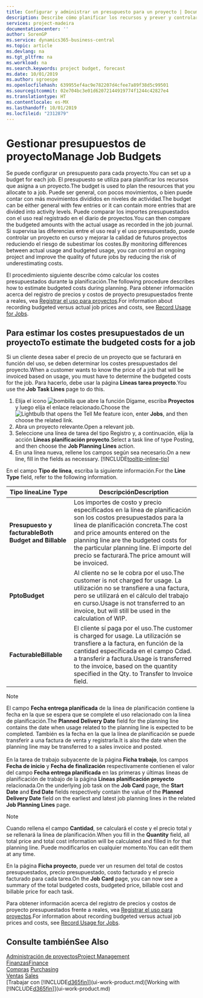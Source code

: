 ```yaml
---
title: Configurar y administrar un presupuesto para un proyecto | Documentos de Microsoft
description: Describe cómo planificar los recursos y prever y controlar los costes de un proyecto mediante la configuración de un presupuesto para cada proyecto.
services: project-madeira
documentationcenter: ''
author: SorenGP
ms.service: dynamics365-business-central
ms.topic: article
ms.devlang: na
ms.tgt_pltfrm: na
ms.workload: na
ms.search.keywords: project budget, forecast
ms.date: 10/01/2019
ms.author: sgroespe
ms.openlocfilehash: 639955ef4ac9e782207d4cfee7a89f38d5c99501
ms.sourcegitcommit: 02e704bc3e01d62072144919774f1244c42827e4
ms.translationtype: HT
ms.contentlocale: es-MX
ms.lasthandoff: 10/01/2019
ms.locfileid: "2312879"
---
```

# <a name="manage-job-budgets"></a><span data-ttu-id="96376-103">Gestionar presupuestos de proyecto</span><span class="sxs-lookup"><span data-stu-id="96376-103">Manage Job Budgets</span></span>
<span data-ttu-id="96376-104">Se puede configurar un presupuesto para cada proyecto.</span><span class="sxs-lookup"><span data-stu-id="96376-104">You can set up a budget for each job.</span></span> <span data-ttu-id="96376-105">El presupuesto se utiliza para planificar los recursos que asigna a un proyecto.</span><span class="sxs-lookup"><span data-stu-id="96376-105">The budget is used to plan the resources that you allocate to a job.</span></span> <span data-ttu-id="96376-106">Puede ser general, con pocos movimientos, o bien puede contar con más movimientos divididos en niveles de actividad.</span><span class="sxs-lookup"><span data-stu-id="96376-106">The budget can be either general with few entries or it can contain more entries that are divided into activity levels.</span></span> <span data-ttu-id="96376-107">Puede comparar los importes presupuestados con el uso real registrado en el diario de proyectos.</span><span class="sxs-lookup"><span data-stu-id="96376-107">You can then compare the budgeted amounts with the actual usage as recorded in the job journal.</span></span> <span data-ttu-id="96376-108">Si supervisa las diferencias entre el uso real y el uso presupuestado, puede controlar un proyecto en curso y mejorar la calidad de futuros proyectos reduciendo el riesgo de subestimar los costes.</span><span class="sxs-lookup"><span data-stu-id="96376-108">By monitoring differences between actual usage and budgeted usage, you can control an ongoing project and improve the quality of future jobs by reducing the risk of underestimating costs.</span></span>

<span data-ttu-id="96376-109">El procedimiento siguiente describe cómo calcular los costes presupuestados durante la planificación.</span><span class="sxs-lookup"><span data-stu-id="96376-109">The following procedure describes how to estimate budgeted costs during planning.</span></span> <span data-ttu-id="96376-110">Para obtener información acerca del registro de precios y costos de proyecto presupuestados frente a reales, vea [Registrar el uso para proyectos](projects-how-record-job-usage.md).</span><span class="sxs-lookup"><span data-stu-id="96376-110">For information about recording budgeted versus actual job prices and costs, see [Record Usage for Jobs](projects-how-record-job-usage.md).</span></span>  

## <a name="JobBudgetCosts"></a> <span data-ttu-id="96376-111">Para estimar los costes presupuestados de un proyecto</span><span class="sxs-lookup"><span data-stu-id="96376-111">To estimate the budgeted costs for a job</span></span>
<span data-ttu-id="96376-112">Si un cliente desea saber el precio de un proyecto que se facturará en función del uso, se deben determinar los costes presupuestados del proyecto.</span><span class="sxs-lookup"><span data-stu-id="96376-112">When a customer wants to know the price of a job that will be invoiced based on usage, you must have to determine the budgeted costs for the job.</span></span> <span data-ttu-id="96376-113">Para hacerlo, debe usar la página **Líneas tarea proyecto**.</span><span class="sxs-lookup"><span data-stu-id="96376-113">You use the **Job Task Lines** page to do this.</span></span>

1. <span data-ttu-id="96376-114">Elija el icono ![bombilla que abre la función Dígame](media/ui-search/search_small.png "Dígame que desea hacer"), escriba **Proyectos** y luego elija el enlace relacionado.</span><span class="sxs-lookup"><span data-stu-id="96376-114">Choose the ![Lightbulb that opens the Tell Me feature](media/ui-search/search_small.png "Tell me what you want to do") icon, enter **Jobs**, and then choose the related link.</span></span>  
2. <span data-ttu-id="96376-115">Abra un proyecto relevante.</span><span class="sxs-lookup"><span data-stu-id="96376-115">Open a relevant job.</span></span>
3. <span data-ttu-id="96376-116">Seleccione una línea de tarea del tipo Registro y, a continuación, elija la acción **Líneas planificación proyecto**.</span><span class="sxs-lookup"><span data-stu-id="96376-116">Select a task line of type Posting, and then choose the **Job Planning Lines** action.</span></span>
4. <span data-ttu-id="96376-117">En una línea nueva, rellene los campos según sea necesario.</span><span class="sxs-lookup"><span data-stu-id="96376-117">On a new line, fill in the fields as necessary.</span></span> [!INCLUDE[tooltip-inline-tip](includes/tooltip-inline-tip_md.md)]   

<span data-ttu-id="96376-118">En el campo **Tipo de línea**, escriba la siguiente información.</span><span class="sxs-lookup"><span data-stu-id="96376-118">For the **Line Type** field, refer to the following information.</span></span>  

| <span data-ttu-id="96376-119">Tipo línea</span><span class="sxs-lookup"><span data-stu-id="96376-119">Line Type</span></span> | <span data-ttu-id="96376-120">Descripción</span><span class="sxs-lookup"><span data-stu-id="96376-120">Description</span></span> |
| --- | --- |
| <span data-ttu-id="96376-121">**Presupuesto y facturable**</span><span class="sxs-lookup"><span data-stu-id="96376-121">**Both Budget and Billable**</span></span> |<span data-ttu-id="96376-122">Los importes de costo y precio especificados en la línea de planificación son los costos presupuestados para la línea de planificación concreta.</span><span class="sxs-lookup"><span data-stu-id="96376-122">The cost and price amounts entered on the planning line are the budgeted costs for the particular planning line.</span></span> <span data-ttu-id="96376-123">El importe del precio se facturará.</span><span class="sxs-lookup"><span data-stu-id="96376-123">The price amount will be invoiced.</span></span> |
| <span data-ttu-id="96376-124">**Ppto**</span><span class="sxs-lookup"><span data-stu-id="96376-124">**Budget**</span></span> |<span data-ttu-id="96376-125">Al cliente no se le cobra por el uso.</span><span class="sxs-lookup"><span data-stu-id="96376-125">The customer is not charged for usage.</span></span> <span data-ttu-id="96376-126">La utilización no se transfiere a una factura, pero se utilizará en el cálculo del trabajo en curso.</span><span class="sxs-lookup"><span data-stu-id="96376-126">Usage is not transferred to an invoice, but will still be used in the calculation of WIP.</span></span> |
| <span data-ttu-id="96376-127">**Facturable**</span><span class="sxs-lookup"><span data-stu-id="96376-127">**Billable**</span></span> |<span data-ttu-id="96376-128">El cliente sí paga por el uso.</span><span class="sxs-lookup"><span data-stu-id="96376-128">The customer is charged for usage.</span></span> <span data-ttu-id="96376-129">La utilización se transfiere a la factura, en función de la cantidad especificada en el campo Cdad. a transferir a factura.</span><span class="sxs-lookup"><span data-stu-id="96376-129">Usage is transferred to the invoice, based on the quantity specified in the Qty. to Transfer to Invoice field.</span></span> |

> [!NOTE]  
> <span data-ttu-id="96376-130">El campo **Fecha entrega planificada** de la línea de planificación contiene la fecha en la que se espera que se complete el uso relacionado con la línea de planificación.</span><span class="sxs-lookup"><span data-stu-id="96376-130">The **Planned Delivery Date** field for the planning line contains the date when usage related to the planning line is expected to be completed.</span></span> <span data-ttu-id="96376-131">También es la fecha en la que la línea de planificación se puede transferir a una factura de venta y registrarla.</span><span class="sxs-lookup"><span data-stu-id="96376-131">It is also the date when the planning line may be transferred to a sales invoice and posted.</span></span> <br /><br /> <span data-ttu-id="96376-132">En la tarea de trabajo subyacente de la página **Ficha trabajo**, los campos **Fecha de inicio** y **Fecha de finalización** respectivamente contienen el valor del campo **Fecha entrega planificada** en las primeras y últimas líneas de planificación de trabajo de la página **Líneas planificación proyecto** relacionada.</span><span class="sxs-lookup"><span data-stu-id="96376-132">On the underlying job task on the **Job Card** page, the **Start Date** and **End Date** fields respectively contain the value of the **Planned Delivery Date** field on the earliest and latest job planning lines in the related **Job Planning Lines** page.</span></span>

> [!NOTE]  
>   <span data-ttu-id="96376-133">Cuando rellena el campo **Cantidad**, se calculará el coste y el precio total y se rellenará la línea de planificación.</span><span class="sxs-lookup"><span data-stu-id="96376-133">When you fill in the **Quantity** field, all total price and total cost information will be calculated and filled in for that planning line.</span></span> <span data-ttu-id="96376-134">Puede modificarlos en cualquier momento.</span><span class="sxs-lookup"><span data-stu-id="96376-134">You can edit them at any time.</span></span>

<span data-ttu-id="96376-135">En la página **Ficha proyecto**, puede ver un resumen del total de costos presupuestados, precio presupuestado, costo facturado y el precio facturado para cada tarea.</span><span class="sxs-lookup"><span data-stu-id="96376-135">On the **Job Card** page, you can now see a summary of the total budgeted costs, budgeted price, billable cost and billable price for each task.</span></span>

<span data-ttu-id="96376-136">Para obtener información acerca del registro de precios y costos de proyecto presupuestados frente a reales, vea [Registrar el uso para proyectos](projects-how-record-job-usage.md).</span><span class="sxs-lookup"><span data-stu-id="96376-136">For information about recording budgeted versus actual job prices and costs, see [Record Usage for Jobs](projects-how-record-job-usage.md).</span></span>

## <a name="see-also"></a><span data-ttu-id="96376-137">Consulte también</span><span class="sxs-lookup"><span data-stu-id="96376-137">See Also</span></span>
[<span data-ttu-id="96376-138">Administración de proyectos</span><span class="sxs-lookup"><span data-stu-id="96376-138">Project Management</span></span>](projects-manage-projects.md)  
[<span data-ttu-id="96376-139">Finanzas</span><span class="sxs-lookup"><span data-stu-id="96376-139">Finance</span></span>](finance.md)  
<span data-ttu-id="96376-140">[Compras](purchasing-manage-purchasing.md)       </span><span class="sxs-lookup"><span data-stu-id="96376-140">[Purchasing](purchasing-manage-purchasing.md)       </span></span>  
<span data-ttu-id="96376-141">[Ventas](sales-manage-sales.md)    </span><span class="sxs-lookup"><span data-stu-id="96376-141">[Sales](sales-manage-sales.md)    </span></span>  
<span data-ttu-id="96376-142">[Trabajar con [!INCLUDE[d365fin](includes/d365fin_md.md)]](ui-work-product.md)</span><span class="sxs-lookup"><span data-stu-id="96376-142">[Working with [!INCLUDE[d365fin](includes/d365fin_md.md)]](ui-work-product.md)</span></span>  
